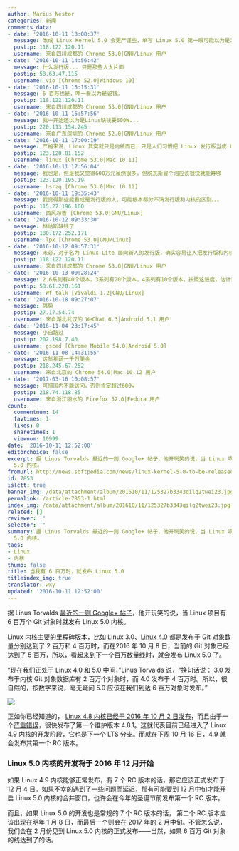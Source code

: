 ```yaml
---
author: Marius Nestor
categories: 新闻
comments_data:
- date: '2016-10-11 13:08:37'
  message: 改成 Linux Kernel 5.0 会更严谨些，单写 Linux 5.0 第一眼可能以为是发行版。
  postip: 118.122.120.11
  username: 来自四川成都的 Chrome 53.0|GNU/Linux 用户
- date: '2016-10-11 14:56:42'
  message: 什么发行版... 只是那些人太片面
  postip: 58.63.47.115
  username: vio [Chrome 52.0|Windows 10]
- date: '2016-10-11 15:15:31'
  message: 6 百万也是，咋一看以为是说钱。
  postip: 118.122.120.11
  username: 来自四川成都的 Chrome 53.0|GNU/Linux 用户
- date: '2016-10-11 15:57:56'
  message: 我一开始还以为是Linus缺钱要600W...
  postip: 220.113.154.245
  username: 来自广东深圳的 Chrome 52.0|GNU/Linux 用户
- date: '2016-10-11 17:00:19'
  message: 严格来说，Linux 其实就只是内核而已，只是人们习惯把 Linux 发行版当成 Linux 罢了。
  postip: 123.120.81.152
  username: linux [Chrome 53.0|Mac 10.11]
- date: '2016-10-11 17:56:04'
  message: 我也是，但是我又觉得600万元虽然很多，但脱瓦斯冒个泡应该很快就能筹够
  postip: 123.120.195.19
  username: hsrzq [Chrome 53.0|Mac 10.12]
- date: '2016-10-11 19:35:43'
  message: 我觉得那些能看成是发行版的人，可能根本都分不清发行版和内核的区别。。。
  postip: 115.27.196.160
  username: 西风冷香 [Chrome 53.0|GNU/Linux]
- date: '2016-10-12 09:33:30'
  message: 林纳斯缺钱了
  postip: 180.172.252.171
  username: lpx [Chrome 53.0|GNU/Linux]
- date: '2016-10-12 09:57:31'
  message: 未必，对于名为 Linux Lite 面向新人的发行版，确实容易让人把发行版和内核相混淆。
  postip: 118.122.120.11
  username: 来自四川成都的 Chrome 53.0|GNU/Linux 用户
- date: '2016-10-13 00:28:24'
  message: 2.6系列有40个版本。3系列有20个版本，4系列有10个版本，按照这进度，估计5系列只有5个版本就到6系列了。
  postip: 58.61.220.161
  username: Wf_talk [Vivaldi 1.2|GNU/Linux]
- date: '2016-10-18 09:27:07'
  message: 强势
  postip: 27.17.54.74
  username: 来自湖北武汉的 WeChat 6.3|Android 5.1 用户
- date: '2016-11-04 23:17:45'
  message: 小白路过
  postip: 202.198.7.40
  username: gsced [Chrome Mobile 54.0|Android 5.0]
- date: '2016-11-08 14:31:55'
  message: 这货年薪一千万美金
  postip: 218.245.67.252
  username: 来自北京的 Chrome 54.0|Mac 10.12 用户
- date: '2017-03-16 10:08:57'
  message: 可惜国内不能访问，否则肯定超过600w
  postip: 218.74.118.85
  username: 来自浙江丽水的 Firefox 52.0|Fedora 用户
count:
  commentnum: 14
  favtimes: 1
  likes: 0
  sharetimes: 1
  viewnum: 10999
date: '2016-10-11 12:52:00'
editorchoice: false
excerpt: 据 Linus Torvalds 最近的一则 Google+ 帖子，他开玩笑的说，当 Linux 项目有 6 百万个 Git 对象时就发布 Linux
  5.0 内核。
fromurl: http://news.softpedia.com/news/linux-kernel-5-0-to-be-released-when-we-hit-6m-git-objects-says-linus-torvalds-509108.shtml
id: 7853
islctt: true
banner_img: /data/attachment/album/201610/11/125327b3343qilq2twei23.jpg
permalink: /article-7853-1.html
index_img: /data/attachment/album/201610/11/125327b3343qilq2twei23.jpg.thumb.jpg
related: []
reviewer: ''
selector: ''
summary: 据 Linus Torvalds 最近的一则 Google+ 帖子，他开玩笑的说，当 Linux 项目有 6 百万个 Git 对象时就发布 Linux
  5.0 内核。
tags:
- Linux
- 内核
thumb: false
title: 当我有 6 百万时，就发布 Linux 5.0
titleindex_img: true
translator: wxy
updated: '2016-10-11 12:52:00'
---
```


据 Linus Torvalds [最近的一则 Google+ 帖子](https://plus.google.com/+LinusTorvalds/posts/hbdxizBNrYn)，他开玩笑的说，当 Linux 项目有 6 百万个 Git 对象时就发布 Linux 5.0 内核。


Linux 内核主要的里程碑版本，比如 Linux 3.0、[Linux 4.0](/article-5259-1.html) 都是发布于 Git 对象数量分别达到了 2 百万和 4 百万时，而在2016 年 10 月 8 日，当前的 Git 对象已经达到了 5 百万，所以，看起来到下一个百万数量线时，就会发布 Linux 5.0 了。


“现在我们正处于 Linux 4.0 和 5.0 中间，”Linus Torvalds 说，“换句话说： 3.0 发布于内核 Git 对象数据库有 2 百万个对象时，而 4.0 发布于 4 百万时。所以，很自然的，按数字来说，毫无疑问 5.0 应该在我们到达 6 百万对象时发布。”


![](/data/attachment/album/201610/11/125327b3343qilq2twei23.jpg)


正如你已经知道的， [Linux 4.8 内核已经于 2016 年 10 月 2 日发布](/article-7837-1.html)，而且由于一个[严重错误](http://lkml.iu.edu/hypermail/linux/kernel/1610.0/00878.html)，很快发布了第一个维护版本 4.8.1。这就代表目前已经进入了 Linux 4.9 内核的开发阶段，它也是下一个 LTS 分支。而就在下周 10 月 16 日，4.9 就会发布其第一个 RC 版本。


### Linux 5.0 内核的开发将于 2016 年 12 月开始


如果 Linux 4.9 内核能够正常发布，有 7 个 RC 版本的话，那它应该正式发布于 12 月 4 日。如果不幸的遇到了一些问题而延迟，那有可能要到 12 月中旬才能开启 Linux 5.0 内核的合并窗口，也许会在今年的圣诞节前发布第一个 RC 版本。


而且，如果 Linux 5.0 的开发也是常规的 7 个 RC 版本的话， 第二个 RC 版本应该出现在明年 1 月 8 日，而最后一个则会在 2017 年的 2 月中旬。不管怎么说，我们会在 2 月份见到 Linux 5.0 内核的正式发布——当然，如果 6 百万 Git 对象的线达到了的话。